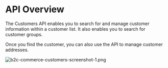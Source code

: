 # API Overview

The Customers API enables you to search for and manage customer information within a customer list. It also enables you to search for customer groups.

Once you find the customer, you can also use the API to manage customer addresses. 

![b2c-commerce-customers-screenshot-1.png](https://resources.docs.salesforce.com/rel1/doc/en-us/static/misc/b2c-commerce-customers-screenshot-1.png)
